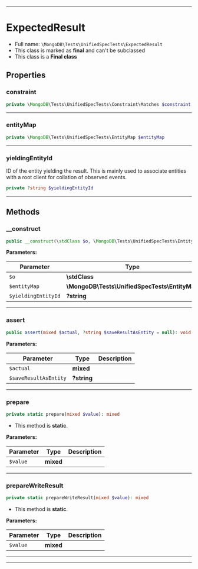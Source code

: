 ***

# ExpectedResult

* Full name: `\MongoDB\Tests\UnifiedSpecTests\ExpectedResult`
* This class is marked as **final** and can't be subclassed
* This class is a **Final class**

## Properties

### constraint

```php
private \MongoDB\Tests\UnifiedSpecTests\Constraint\Matches $constraint
```

***

### entityMap

```php
private \MongoDB\Tests\UnifiedSpecTests\EntityMap $entityMap
```

***

### yieldingEntityId

ID of the entity yielding the result. This is mainly used to associate entities with a root client for collation of
observed events.

```php
private ?string $yieldingEntityId
```

***

## Methods

### __construct

```php
public __construct(\stdClass $o, \MongoDB\Tests\UnifiedSpecTests\EntityMap $entityMap, ?string $yieldingEntityId = null): mixed
```

**Parameters:**

| Parameter | Type | Description |
|-----------|------|-------------|
| `$o` | **\stdClass** |  |
| `$entityMap` | **\MongoDB\Tests\UnifiedSpecTests\EntityMap** |  |
| `$yieldingEntityId` | **?string** |  |

***

### assert

```php
public assert(mixed $actual, ?string $saveResultAsEntity = null): void
```

**Parameters:**

| Parameter | Type | Description |
|-----------|------|-------------|
| `$actual` | **mixed** |  |
| `$saveResultAsEntity` | **?string** |  |

***

### prepare

```php
private static prepare(mixed $value): mixed
```

* This method is **static**.

**Parameters:**

| Parameter | Type | Description |
|-----------|------|-------------|
| `$value` | **mixed** |  |

***

### prepareWriteResult

```php
private static prepareWriteResult(mixed $value): mixed
```

* This method is **static**.

**Parameters:**

| Parameter | Type | Description |
|-----------|------|-------------|
| `$value` | **mixed** |  |

***


***

